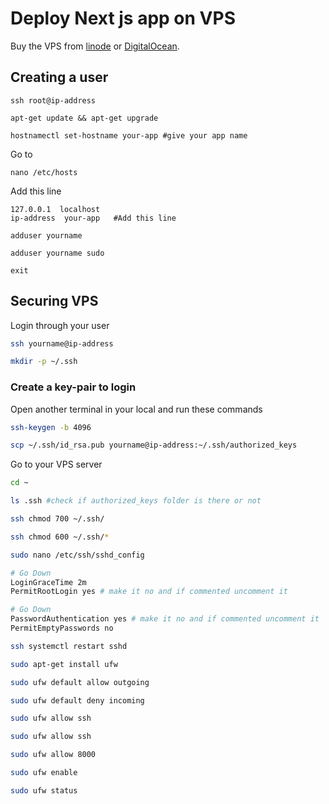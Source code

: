 
# Deploy Next js app on VPS
Buy the VPS from [linode](https://github.com/Uday032/svalync-webapp/blob/main/.env.example) or [DigitalOcean](https://github.com/Uday032/svalync-webapp/blob/main/.env.example). 



## Creating a user

```shell
ssh root@ip-address
```
```shell
apt-get update && apt-get upgrade
```
```shell
hostnamectl set-hostname your-app #give your app name
```


Go to
```shell
nano /etc/hosts
```
Add this line 
```shell
127.0.0.1  localhost  
ip-address  your-app   #Add this line
```


```shell
adduser yourname 
```

```shell
adduser yourname sudo
```

```shell
exit
```


## Securing VPS

Login through your user
```bash
ssh yourname@ip-address
```

```bash
mkdir -p ~/.ssh
```

### Create a key-pair to login
Open another terminal in your local and run these commands 
```bash
ssh-keygen -b 4096
```
```bash
scp ~/.ssh/id_rsa.pub yourname@ip-address:~/.ssh/authorized_keys
```

Go to your VPS server
```bash
cd ~
```
```bash
ls .ssh #check if authorized_keys folder is there or not
```
```bash
ssh chmod 700 ~/.ssh/
```
```bash
ssh chmod 600 ~/.ssh/*
```
```bash
sudo nano /etc/ssh/sshd_config
```
```bash
# Go Down
LoginGraceTime 2m
PermitRootLogin yes # make it no and if commented uncomment it 
```
```bash
# Go Down
PasswordAuthentication yes # make it no and if commented uncomment it 
PermitEmptyPasswords no
```
```bash
ssh systemctl restart sshd
```
```bash
sudo apt-get install ufw
```
```bash
sudo ufw default allow outgoing
```
```bash
sudo ufw default deny incoming
```
```bash
sudo ufw allow ssh
```
```bash
sudo ufw allow ssh
```
```bash
sudo ufw allow 8000
```
```bash
sudo ufw enable
```
```bash
sudo ufw status
```
    